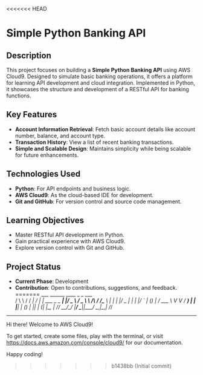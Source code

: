 <<<<<<< HEAD
# Simple Python Banking API

## Description
This project focuses on building a **Simple Python Banking API** using AWS Cloud9. Designed to simulate basic banking operations, it offers a platform for learning API development and cloud integration. Implemented in Python, it showcases the structure and development of a RESTful API for banking functions.

## Key Features
- **Account Information Retrieval**: Fetch basic account details like account number, balance, and account type.
- **Transaction History**: View a list of recent banking transactions.
- **Simple and Scalable Design**: Maintains simplicity while being scalable for future enhancements.

## Technologies Used
- **Python**: For API endpoints and business logic.
- **AWS Cloud9**: As the cloud-based IDE for development.
- **Git and GitHub**: For version control and source code management.

## Learning Objectives
- Master RESTful API development in Python.
- Gain practical experience with AWS Cloud9.
- Explore version control with Git and GitHub.

## Project Status
- **Current Phase**: Development
- **Contribution**: Open to contributions, suggestions, and feedback.
=======
         ___        ______     ____ _                 _  ___  
        / \ \      / / ___|   / ___| | ___  _   _  __| |/ _ \ 
       / _ \ \ /\ / /\___ \  | |   | |/ _ \| | | |/ _` | (_) |
      / ___ \ V  V /  ___) | | |___| | (_) | |_| | (_| |\__, |
     /_/   \_\_/\_/  |____/   \____|_|\___/ \__,_|\__,_|  /_/ 
 ----------------------------------------------------------------- 


Hi there! Welcome to AWS Cloud9!

To get started, create some files, play with the terminal,
or visit https://docs.aws.amazon.com/console/cloud9/ for our documentation.

Happy coding!
>>>>>>> b1438bb (Initial commit)
